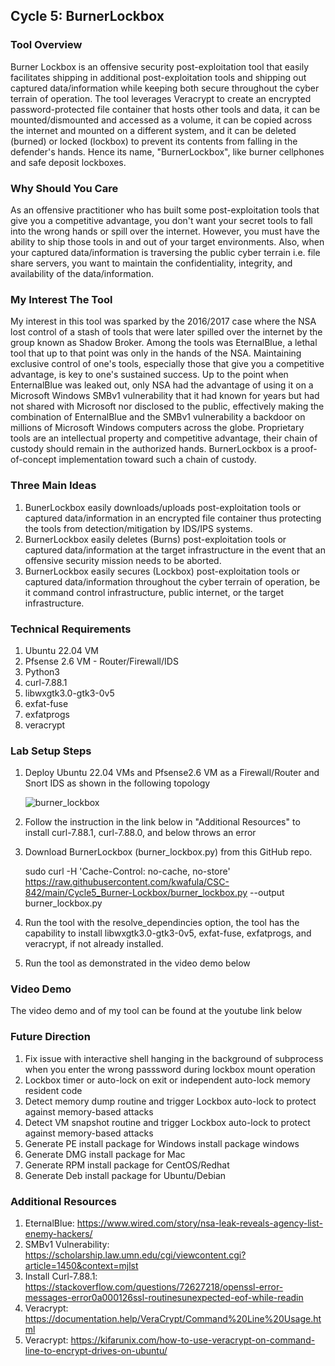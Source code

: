 
## Cycle 5: BurnerLockbox

### Tool Overview 
Burner Lockbox is an offensive security post-exploitation tool that easily facilitates shipping in additional post-exploitation tools and shipping out captured data/information while keeping both secure throughout the cyber terrain of operation. The tool leverages Veracrypt to create an encrypted password-protected file container that hosts other tools and data, it can be mounted/dismounted and accessed as a volume, it can be copied across the internet and mounted on a different system, and it can be deleted (burned) or locked (lockbox) to prevent its contents from falling in the defender's hands. Hence its name, "BurnerLockbox", like burner cellphones and safe deposit lockboxes.

### Why Should You Care 
As an offensive practitioner who has built some post-exploitation tools that give you a competitive advantage, you don't want your secret tools to fall into the wrong hands or spill over the internet. However, you must have the ability to ship those tools in and out of your target environments. Also, when your captured data/information is traversing the public cyber terrain i.e. file share servers, you want to maintain the confidentiality, integrity, and availability of the data/information.

### My Interest The Tool
My interest in this tool was sparked by the 2016/2017 case where the NSA lost control of a stash of tools that were later spilled over the internet by the group known as Shadow Broker. Among the tools was EternalBlue, a lethal tool that up to that point was only in the hands of the NSA. Maintaining exclusive control of one's tools, especially those that give you a competitive advantage, is key to one's sustained success. Up to the point when EnternalBlue was leaked out, only NSA had the advantage of using it on a Microsoft Windows SMBv1 vulnerability that it had known for years but had not shared with Microsoft nor disclosed to the public, effectively making the combination of EnternalBlue and the SMBv1 vulnerability a backdoor on millions of Microsoft Windows computers across the globe. Proprietary tools are an intellectual property and competitive advantage, their chain of custody should remain in the authorized hands. BurnerLockbox is a proof-of-concept implementation toward such a chain of custody.

### Three Main Ideas
1) BunerLockbox easily downloads/uploads post-exploitation tools or captured data/information in an encrypted file container thus protecting the tools from detection/mitigation by IDS/IPS systems.
2) BurnerLockbox easily deletes (Burns) post-exploitation tools or captured data/information at the target infrastructure in the event that an offensive security mission needs to be aborted.
3) BurnerLockbox easily secures (Lockbox) post-exploitation tools or captured data/information throughout the cyber terrain of operation, be it command control infrastructure, public internet, or the target infrastructure.

### Technical Requirements
1) Ubuntu 22.04 VM
2) Pfsense 2.6 VM - Router/Firewall/IDS
3) Python3 
4) curl-7.88.1
5) libwxgtk3.0-gtk3-0v5
6) exfat-fuse
7) exfatprogs
8) veracrypt

### Lab Setup Steps 
1) Deploy Ubuntu 22.04 VMs and Pfsense2.6 VM as a Firewall/Router and Snort IDS as shown in the following topology
   
   ![burner_lockbox](https://github.com/kwafula/CSC-842/assets/95890992/19d101b8-b82d-461f-86f7-28696dc7a08b)

3) Follow the instruction in the link below in "Additional Resources" to install curl-7.88.1, curl-7.88.0, and below throws an error
4) Download BurnerLockbox (burner_lockbox.py) from this GitHub repo.
   
   sudo curl -H 'Cache-Control: no-cache, no-store' https://raw.githubusercontent.com/kwafula/CSC-842/main/Cycle5_Burner-Lockbox/burner_lockbox.py --output burner_lockbox.py
6) Run the tool with the resolve_dependincies option, the tool has the capability to install libwxgtk3.0-gtk3-0v5, exfat-fuse, exfatprogs, and veracrypt, if not already installed.
7) Run the tool as demonstrated in the video demo below

### Video Demo
The video demo and of my tool can be found at the youtube link below


### Future Direction 
1) Fix issue with interactive shell hanging in the background of subprocess when you enter the wrong passsword during lockbox mount operation
2) Lockbox timer or auto-lock on exit or independent auto-lock memory resident code
3) Detect memory dump routine and trigger Lockbox auto-lock to protect against memory-based attacks 
4) Detect VM snapshot routine and trigger Lockbox auto-lock to  protect against memory-based attacks 
5) Generate PE install package for Windows install package windows
6) Generate DMG install package for Mac
7) Generate RPM install package for CentOS/Redhat
8) Generate Deb install package for Ubuntu/Debian

### Additional Resources
1) EternalBlue:            https://www.wired.com/story/nsa-leak-reveals-agency-list-enemy-hackers/
2) SMBv1 Vulnerability:    https://scholarship.law.umn.edu/cgi/viewcontent.cgi?article=1450&context=mjlst
3) Install Curl-7.88.1:    https://stackoverflow.com/questions/72627218/openssl-error-messages-error0a000126ssl-routinesunexpected-eof-while-readin
4) Veracrypt:              https://documentation.help/VeraCrypt/Command%20Line%20Usage.html 
5) Veracrypt:              https://kifarunix.com/how-to-use-veracrypt-on-command-line-to-encrypt-drives-on-ubuntu/


